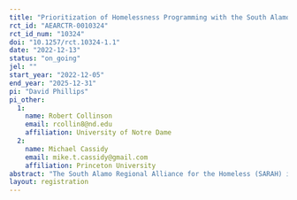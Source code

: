 ```yaml
---
title: "Prioritization of Homelessness Programming with the South Alamo Regional Alliance for the Homeless"
rct_id: "AEARCTR-0010324"
rct_id_num: "10324"
doi: "10.1257/rct.10324-1.1"
date: "2022-12-13"
status: "on_going"
jel: ""
start_year: "2022-12-05"
end_year: "2025-12-31"
pi: "David Phillips"
pi_other:
  1:
    name: Robert Collinson
    email: rcollin8@nd.edu
    affiliation: University of Notre Dame
  2:
    name: Michael Cassidy
    email: mike.t.cassidy@gmail.com
    affiliation: Princeton University
abstract: "The South Alamo Regional Alliance for the Homeless (SARAH) is the lead agency empowered to prevent and end homelessness in the San Antonio/Bexar County (Texas) Continuum of Care. Together with the Wilson Sheehan Lab for Economic Opportunities (LEO), SARAH has developed a simplified assessment tool to connect people experiencing homelessness to appropriate housing options and assistance. The tool replaces the current Vulnerability Index - Service Prioritization Decision Assistance Tool (VI-SPDAT) used in SARAH’s Homeless Management Information System (HMIS) system. The research team will launch a randomized controlled trial evaluation to measure the impact of different prioritization rules on housing stability. The goal of the study is to serve 4,000 clients and randomize them equally inside HMIS into data-driven and case-worker-rating prioritization systems that operate on the same numerical scale. After receiving their score, a client will be placed on one central prioritization list for all clients. When new slots open up, clients will be drawn from this list in order of priority, with the most vulnerable clients offered services first. Outcomes measured in HMIS and administrative records will include housing stability, creditworthiness and use of credit, criminal justice involvement, employment, and income."
layout: registration
---
```


